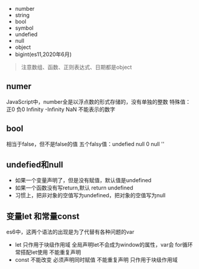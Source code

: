 * number
* string
* bool
* symbol
* undefied
* null
* object
* bigint(es11,2020年6月)

> 注意数组、函数、正则表达式、日期都是object

## numer
JavaScript中，number全是以浮点数的形式存储的，没有单独的整数
特殊值：
    正0 负0
    Infinity -Infinity 
    NaN 不能表示的数字
    
## bool
相当于false，但不是false的值
五个falsy值：undefied null 0 null ''

## undefied和null
* 如果一个变量声明了，但是没有赋值，默认值是undefined
* 如果一个函数没有写return,默认 return undefined
* 习惯上，把非对象的空值写为undefined，把对象的空值写为null


## 变量let 和常量const
es6中，这两个语法的出现是为了代替有各种问题的var
* let
    只作用于块级作用域
    全局声明let不会成为window的属性，var会
    for循环常搭配let使用
    不能重复声明
* const
    不能改变
    必须声明同时赋值
    不能重复声明
    只作用于块级作用域
    
